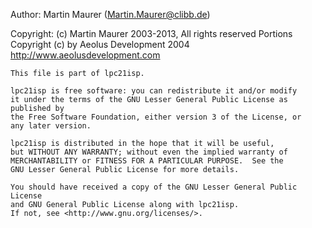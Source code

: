 Author:            Martin Maurer (Martin.Maurer@clibb.de)

Copyright:         (c) Martin Maurer 2003-2013, All rights reserved
Portions Copyright (c) by Aeolus Development 2004 http://www.aeolusdevelopment.com

    This file is part of lpc21isp.

    lpc21isp is free software: you can redistribute it and/or modify
    it under the terms of the GNU Lesser General Public License as published by
    the Free Software Foundation, either version 3 of the License, or
    any later version.

    lpc21isp is distributed in the hope that it will be useful,
    but WITHOUT ANY WARRANTY; without even the implied warranty of
    MERCHANTABILITY or FITNESS FOR A PARTICULAR PURPOSE.  See the
    GNU Lesser General Public License for more details.

    You should have received a copy of the GNU Lesser General Public License
    and GNU General Public License along with lpc21isp.
    If not, see <http://www.gnu.org/licenses/>.